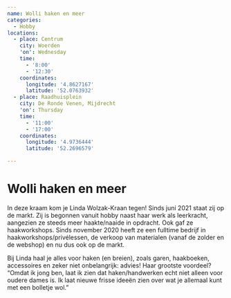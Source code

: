 ```yaml
---
name: Wolli haken en meer
categories:
  - Hobby
locations:
  - place: Centrum
    city: Woerden
    'on': Wednesday
    time:
      - '8:00'
      - '12:30'
    coordinates:
      longitude: '4.8627167'
      latitude: '52.0763932'
  - place: Raadhuisplein
    city: De Ronde Venen, Mijdrecht
    'on': Thursday
    time:
      - '11:00'
      - '17:00'
    coordinates:
      longitude: '4.9736444'
      latitude: '52.2696579'

---
```


# Wolli haken en meer

In deze kraam kom je Linda Wolzak-Kraan tegen! Sinds juni 2021 staat zij op de markt. Zij is begonnen vanuit hobby naast haar werk als leerkracht, aangezien ze steeds meer haakte/naaide in opdracht. Ook gaf ze haakworkshops. Sinds november 2020 heeft ze een fulltime bedrijf in haakworkshops/privélessen, de verkoop van materialen (vanaf de zolder en de webshop) en nu dus ook op de markt.

Bij Linda haal je alles voor haken (en breien), zoals garen, haakboeken, accessoires en zeker niet onbelangrijk: advies! Haar grootste voordeel? “Omdat ik jong ben, laat ik zien dat haken/handwerken echt niet alleen voor oudere dames is. Ik laat nieuwe frisse ideeën zien over wat je allemaal kunt met een bolletje wol.”